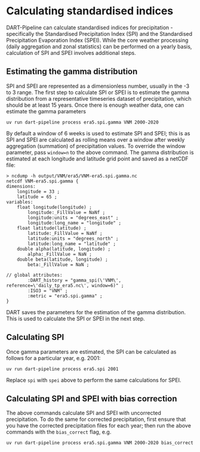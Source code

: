 # Calculating standardised indices

DART-Pipeline can calculate standardised indices for precipitation -
specifically the Standardised Precipitation Index (SPI) and the Standardised
Precipitation Evaporation Index (SPEI). While the core weather processing
(daily aggregation and zonal statistics) can be performed on a yearly basis,
calculation of SPI and SPEI involves additional steps.

## Estimating the gamma distribution

SPI and SPEI are represented as a dimensionless number, usually in the -3 to 3
range. The first step to calculate SPI or SPEI is to estimate the gamma
distribution from a representative timeseries dataset of precipitation, which
should be at least 15 years. Once there is enough weather data, one can estimate the gamma parameters

```
uv run dart-pipeline process era5.spi.gamma VNM 2000-2020
```

By default a window of 6 weeks is used to estimate SPI and SPEI; this is as SPI
and SPEI are calculated as rolling means over a window after weekly aggregation
(summation) of precipitation values. To override the window parameter, pass
`window=n` to the above command. The gamma distribution is estimated at each
longitude and latitude grid point and saved as a netCDF file:

```
> ncdump -h output/VNM/era5/VNM-era5.spi.gamma.nc
netcdf VNM-era5.spi.gamma {
dimensions:
	longitude = 33 ;
	latitude = 65 ;
variables:
	float longitude(longitude) ;
		longitude:_FillValue = NaNf ;
		longitude:units = "degrees_east" ;
		longitude:long_name = "longitude" ;
	float latitude(latitude) ;
		latitude:_FillValue = NaNf ;
		latitude:units = "degrees_north" ;
		latitude:long_name = "latitude" ;
	double alpha(latitude, longitude) ;
		alpha:_FillValue = NaN ;
	double beta(latitude, longitude) ;
		beta:_FillValue = NaN ;

// global attributes:
		:DART_history = "gamma_spi(\'VNM\', reference=\'daily_tp_era5.nc\', window=6)" ;
		:ISO3 = "VNM" ;
		:metric = "era5.spi.gamma" ;
}
```

DART saves the parameters for the estimation of the gamma distribution. This is used to calculate the SPI or SPEI in the next step.

## Calculating SPI

Once gamma parameters are estimated, the SPI can be calculated as follows for a particular year, e.g. 2001:

```
uv run dart-pipeline process era5.spi 2001
```

Replace `spi` with `spei` above to perform the same calculations for SPEI.

## Calculating SPI and SPEI with bias correction

The above commands calculate SPI and SPEI with uncorrected precipitation. To do
the same for corrected precipitation, first ensure that you have the corrected
precipitation files for each year; then run the above commands with the
`bias_correct` flag, e.g.

```
uv run dart-pipeline process era5.spi.gamma VNM 2000-2020 bias_correct
```
